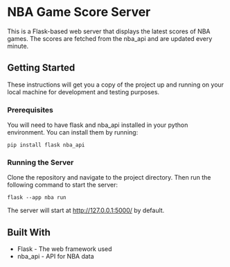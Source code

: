 # NBA Game Score Server
This is a Flask-based web server that displays the latest scores of NBA games. The scores are fetched from the nba_api and are updated every minute.

## Getting Started
These instructions will get you a copy of the project up and running on your local machine for development and testing purposes.

### Prerequisites
You will need to have flask and nba_api installed in your python environment. You can install them by running:

```
pip install flask nba_api
```

### Running the Server
Clone the repository and navigate to the project directory. Then run the following command to start the server:

```
flask --app nba run
```
The server will start at http://127.0.0.1:5000/ by default.

## Built With
- Flask - The web framework used
- nba_api - API for NBA data 